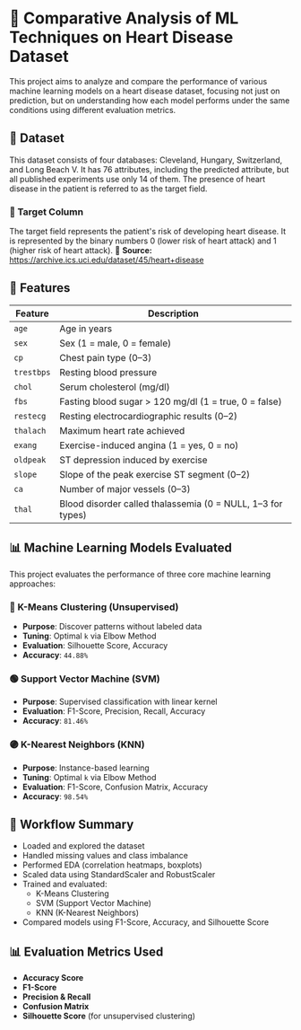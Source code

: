 # 🧠 Comparative Analysis of ML Techniques on Heart Disease Dataset
This project aims to analyze and compare the performance of various machine learning models on a heart disease dataset, focusing not just on prediction, but on understanding how each model performs under the same conditions using different evaluation metrics.

## 📁 Dataset
This dataset consists of four databases: Cleveland, Hungary, Switzerland, and Long Beach V. It has 76 attributes, including the predicted attribute, but all published experiments use only 14 of them. The presence of heart disease in the patient is referred to as the target field.

### 🎯 Target Column
The target field represents the patient's risk of developing heart disease. It is represented by the binary numbers 0 (lower risk of heart attack) and 1 (higher risk of heart attack).
📌 **Source:** https://archive.ics.uci.edu/dataset/45/heart+disease

## 🧬 Features
| Feature     | Description                                                                 |
|-------------|-----------------------------------------------------------------------------|
| `age`       | Age in years                                                                |
| `sex`       | Sex (1 = male, 0 = female)                                                  |
| `cp`        | Chest pain type (0–3)                                                       |
| `trestbps`  | Resting blood pressure                                                      |
| `chol`      | Serum cholesterol (mg/dl)                                                   |
| `fbs`       | Fasting blood sugar > 120 mg/dl (1 = true, 0 = false)                       |
| `restecg`   | Resting electrocardiographic results (0–2)                                  |
| `thalach`   | Maximum heart rate achieved                                                 |
| `exang`     | Exercise-induced angina (1 = yes, 0 = no)                                   |
| `oldpeak`   | ST depression induced by exercise                                           |
| `slope`     | Slope of the peak exercise ST segment (0–2)                                 |
| `ca`        | Number of major vessels (0–3)                                               |
| `thal`      | Blood disorder called thalassemia (0 = NULL, 1–3 for types)                 |

## 📊 Machine Learning Models Evaluated
This project evaluates the performance of three core machine learning approaches:

### 🔵 K-Means Clustering (Unsupervised)
- **Purpose**: Discover patterns without labeled data
- **Tuning**: Optimal `k` via Elbow Method
- **Evaluation**: Silhouette Score, Accuracy  
- **Accuracy**: `44.88%`

### 🟢 Support Vector Machine (SVM)
- **Purpose**: Supervised classification with linear kernel
- **Evaluation**: F1-Score, Precision, Recall, Accuracy  
- **Accuracy**: `81.46%`

### 🟣 K-Nearest Neighbors (KNN)
- **Purpose**: Instance-based learning
- **Tuning**: Optimal `k` via Elbow Method
- **Evaluation**: F1-Score, Confusion Matrix, Accuracy  
- **Accuracy**: `98.54%`

## 🧪 Workflow Summary
- Loaded and explored the dataset
- Handled missing values and class imbalance
- Performed EDA (correlation heatmaps, boxplots)
- Scaled data using StandardScaler and RobustScaler
- Trained and evaluated:
  - K-Means Clustering
  - SVM (Support Vector Machine)
  - KNN (K-Nearest Neighbors)
- Compared models using F1-Score, Accuracy, and Silhouette Score

## 📊 Evaluation Metrics Used
- **Accuracy Score**
- **F1-Score**
- **Precision & Recall**
- **Confusion Matrix**
- **Silhouette Score** (for unsupervised clustering)
